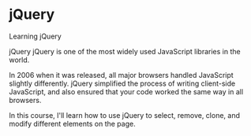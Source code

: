 # jQuery
Learning jQuery

jQuery
jQuery is one of the most widely used JavaScript libraries in the world.

In 2006 when it was released, all major browsers handled JavaScript slightly differently. 
jQuery simplified the process of writing client-side JavaScript, and also ensured that your code worked the same way in all browsers.

In this course, I'll learn how to use jQuery to select, remove, clone, and modify different elements on the page.
